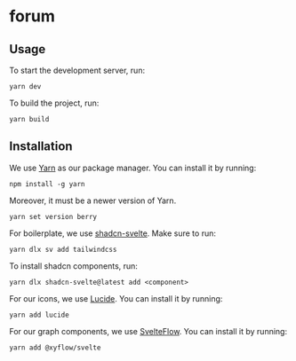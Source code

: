 # forum

## Usage

To start the development server, run:

```
yarn dev
```

To build the project, run:

```
yarn build
```

## Installation

We use [Yarn](https://yarnpkg.com) as our package manager. You can install it by running:

```
npm install -g yarn
```

Moreover, it must be a newer version of Yarn.

```
yarn set version berry
```

For boilerplate, we use [shadcn-svelte](https://www.shadcn-svelte.com/). Make sure to run:

```
yarn dlx sv add tailwindcss
```

To install shadcn components, run:

```
yarn dlx shadcn-svelte@latest add <component>
```

For our icons, we use [Lucide](https://lucide.netlify.app). You can install it by running:

```
yarn add lucide
```

For our graph components, we use [SvelteFlow](https://svelteflow.dev/). You can install it by running:

```
yarn add @xyflow/svelte
```
